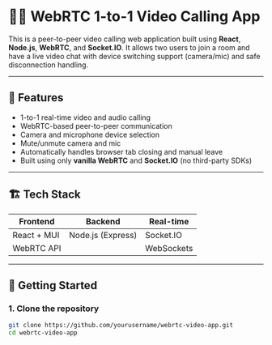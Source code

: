 # 🧑‍💻 WebRTC 1-to-1 Video Calling App

This is a peer-to-peer video calling web application built using **React**, **Node.js**, **WebRTC**, and **Socket.IO**. It allows two users to join a room and have a live video chat with device switching support (camera/mic) and safe disconnection handling.

---

## 📸 Features

- 1-to-1 real-time video and audio calling
- WebRTC-based peer-to-peer communication
- Camera and microphone device selection
- Mute/unmute camera and mic
- Automatically handles browser tab closing and manual leave
- Built using only **vanilla WebRTC** and **Socket.IO** (no third-party SDKs)

---

## 🏗️ Tech Stack

| Frontend | Backend | Real-time |
|----------|---------|-----------|
| React + MUI | Node.js (Express) | Socket.IO |
| WebRTC API |             | WebSockets |

---

## 🚀 Getting Started

### 1. Clone the repository

```bash
git clone https://github.com/yourusername/webrtc-video-app.git
cd webrtc-video-app

